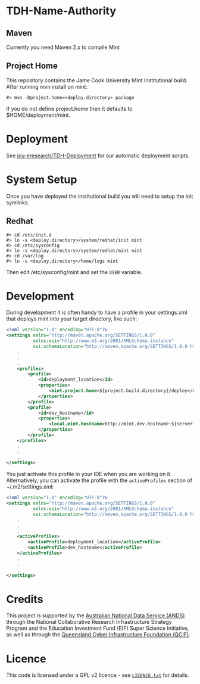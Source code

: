TDH-Name-Authority
===========================

Maven
-----
Currently you need Maven 2.x to compile Mint

Project Home
-----------

This repository contains the Jame Cook University Mint Institutional build.
After running mvn install on mint:

	#> mvn -Dproject.home=<deploy.directory> package

If you do not define project.home then it defaults to $HOME/deployment/mint.

Deployment
==========

See [jcu-eresearch/TDH-Deployment](https://github.com/jcu-eresearch/TDH-Deployment) for our automatic deployment scripts.

System Setup
============
Once you have deployed the institutional build you will need to setup the init symlinks.

Redhat
------
    #> cd /etc/init.d
    #> ln -s <deploy.directory>/system/redhat/init mint
    #> cd /etc/sysconfig
    #> ln -s <deploy.directory>/system/redhat/mint mint
    #> cd /var/log
    #> ln -s <deploy.directory>/home/logs mint

Then edit /etc/sysconfig/mint and set the `USER` variable.


Development
===========

During development it is often handy to have a profile in your settings.xml that deploys
mint into your target directory, like such:
```xml
<?xml version="1.0" encoding="UTF-8"?>
<settings xmlns="http://maven.apache.org/SETTINGS/1.0.0"
       	  xmlns:xsi="http://www.w3.org/2001/XMLSchema-instance"
          xsi:schemaLocation="http://maven.apache.org/SETTINGS/1.0.0 http://maven.apache.org/xsd/settings-1.0.0.xsd">
	.
	.
	.
	<profiles>
		<profile>
			<id>deployment_location</id>
			<properties>
				<mint.project.home>${project.build.directory}/deploy</mint.project.home>
			</properties>
		</profile>
		<profile>
			<id>dev_hostname</id>
			<properties>
				<local.mint.hostname>http://mint.dev.hostname:${server.port}</local.mint.hostname>
			</properties>
		</profile>
	</profiles>
	.
	.
	.
</settings>
```
You just activate this profile in your IDE when you are working on it.
Alternatively, you can activate the profile with the `activeProfiles` section of ~/.m2/settings.xml:
```xml
<?xml version="1.0" encoding="UTF-8"?>
<settings xmlns="http://maven.apache.org/SETTINGS/1.0.0"
       	  xmlns:xsi="http://www.w3.org/2001/XMLSchema-instance"
          xsi:schemaLocation="http://maven.apache.org/SETTINGS/1.0.0 http://maven.apache.org/xsd/settings-1.0.0.xsd">
	.
	.
	.
    <activeProfiles>
       	<activeProfile>deployment_location</activeProfile>
        <activeProfile>dev_hostname</activeProfile>
    </activeProfiles>
	.
	.
	.
</settings>
```

Credits
=======

This project is supported by the [Australian National Data Service (ANDS)](http://www.ands.org.au) through the National Collaborative Research Infrastructure Strategy Program and the Education Investment Fund (EIF) Super Science Initiative, as well as through the [Queensland Cyber Infrastructure Foundation (QCIF)](http://www.qcif.edu.au).

Licence
=======
This code is licensed under a GPL v2 licence - see [`LICENCE.txt`](./LICENCE.txt) for details.
